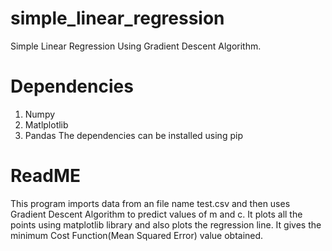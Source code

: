 # simple_linear_regression
Simple Linear Regression Using Gradient Descent Algorithm.

# Dependencies
1) Numpy
2) Matlplotlib
3) Pandas
 The dependencies can be installed using pip

# ReadME
This program imports data from an file name test.csv and then uses Gradient Descent Algorithm to predict values of m and c.
It plots all the points using matplotlib library and also plots the regression line. It gives the minimum Cost Function(Mean Squared Error) value obtained.


